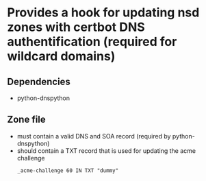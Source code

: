 # Provides a hook for updating nsd zones with certbot DNS authentification (required for wildcard domains)

## Dependencies

- python-dnspython

## Zone file 

- must contain a valid DNS and SOA record (required by python-dnspython)
- should contain a TXT record that is used for updating the acme challenge
  ```
  _acme-challenge 60 IN TXT "dummy"
  ``` 

